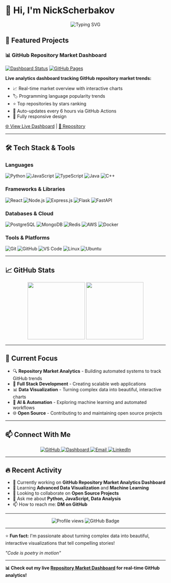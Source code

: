 # 👋 Hi, I'm NickScherbakov

<div align="center">
  <img src="https://readme-typing-svg.herokuapp.com?font=Fira+Code&size=32&duration=2800&pause=2000&color=A855F7&center=true&vCenter=true&width=940&lines=Welcome+to+my+GitHub+Profile!;Full+Stack+Developer;Open+Source+Enthusiast;Tech+Explorer+%26+Innovator" alt="Typing SVG" />
</div>

## 🚀 Featured Projects

### 📊 GitHub Repository Market Dashboard
[![Dashboard Status](https://img.shields.io/badge/Dashboard-Live-brightgreen?style=for-the-badge&logo=github)](https://NickScherbakov.github.io/NickScherbakov-dashboard/)
[![GitHub Pages](https://img.shields.io/badge/GitHub-Pages-blue?style=for-the-badge&logo=github)](https://NickScherbakov.github.io/NickScherbakov-dashboard/)

**Live analytics dashboard tracking GitHub repository market trends:**
- 📈 Real-time market overview with interactive charts
- 🏷️ Programming language popularity trends
- ⭐ Top repositories by stars ranking
- 🔄 Auto-updates every 6 hours via GitHub Actions
- 📱 Fully responsive design

[🌐 View Live Dashboard](https://NickScherbakov.github.io/NickScherbakov-dashboard/) | [📂 Repository](https://github.com/NickScherbakov/NickScherbakov-dashboard)

---

## 🛠️ Tech Stack & Tools

### Languages
![Python](https://img.shields.io/badge/Python-3776AB?style=for-the-badge&logo=python&logoColor=white)
![JavaScript](https://img.shields.io/badge/JavaScript-F7DF1E?style=for-the-badge&logo=javascript&logoColor=black)
![TypeScript](https://img.shields.io/badge/TypeScript-007ACC?style=for-the-badge&logo=typescript&logoColor=white)
![Java](https://img.shields.io/badge/Java-ED8B00?style=for-the-badge&logo=openjdk&logoColor=white)
![C++](https://img.shields.io/badge/C%2B%2B-00599C?style=for-the-badge&logo=c%2B%2B&logoColor=white)

### Frameworks & Libraries
![React](https://img.shields.io/badge/React-20232A?style=for-the-badge&logo=react&logoColor=61DAFB)
![Node.js](https://img.shields.io/badge/Node.js-43853D?style=for-the-badge&logo=node.js&logoColor=white)
![Express.js](https://img.shields.io/badge/Express.js-404D59?style=for-the-badge&logo=express&logoColor=white)
![Flask](https://img.shields.io/badge/Flask-000000?style=for-the-badge&logo=flask&logoColor=white)
![FastAPI](https://img.shields.io/badge/FastAPI-009688?style=for-the-badge&logo=fastapi&logoColor=white)

### Databases & Cloud
![PostgreSQL](https://img.shields.io/badge/PostgreSQL-316192?style=for-the-badge&logo=postgresql&logoColor=white)
![MongoDB](https://img.shields.io/badge/MongoDB-4EA94B?style=for-the-badge&logo=mongodb&logoColor=white)
![Redis](https://img.shields.io/badge/Redis-DC382D?style=for-the-badge&logo=redis&logoColor=white)
![AWS](https://img.shields.io/badge/AWS-232F3E?style=for-the-badge&logo=amazon-aws&logoColor=white)
![Docker](https://img.shields.io/badge/Docker-2496ED?style=for-the-badge&logo=docker&logoColor=white)

### Tools & Platforms
![Git](https://img.shields.io/badge/Git-F05032?style=for-the-badge&logo=git&logoColor=white)
![GitHub](https://img.shields.io/badge/GitHub-100000?style=for-the-badge&logo=github&logoColor=white)
![VS Code](https://img.shields.io/badge/VS_Code-0078D4?style=for-the-badge&logo=visual%20studio%20code&logoColor=white)
![Linux](https://img.shields.io/badge/Linux-FCC624?style=for-the-badge&logo=linux&logoColor=black)
![Ubuntu](https://img.shields.io/badge/Ubuntu-E95420?style=for-the-badge&logo=ubuntu&logoColor=white)

---

## 📈 GitHub Stats

<div align="center">
  <img height="180em" src="https://github-readme-stats.vercel.app/api?username=NickScherbakov&show_icons=true&theme=tokyonight&include_all_commits=true&count_private=true"/>
  <img height="180em" src="https://github-readme-stats.vercel.app/api/top-langs/?username=NickScherbakov&layout=compact&theme=tokyonight"/>
</div>

---

## 🎯 Current Focus

- 🔍 **Repository Market Analytics** - Building automated systems to track GitHub trends
- 🚀 **Full Stack Development** - Creating scalable web applications
- 📊 **Data Visualization** - Turning complex data into beautiful, interactive charts
- 🤖 **AI & Automation** - Exploring machine learning and automated workflows
- 🌐 **Open Source** - Contributing to and maintaining open source projects

---

## 📫 Connect With Me

<div align="center">
  <a href="https://github.com/NickScherbakov">
    <img src="https://img.shields.io/badge/GitHub-100000?style=for-the-badge&logo=github&logoColor=white" alt="GitHub"/>
  </a>
  <a href="https://NickScherbakov.github.io/NickScherbakov-dashboard/">
    <img src="https://img.shields.io/badge/Dashboard-FF6B6B?style=for-the-badge&logo=github&logoColor=white" alt="Dashboard"/>
  </a>
  <a href="mailto:your.email@example.com">
    <img src="https://img.shields.io/badge/Email-D14836?style=for-the-badge&logo=gmail&logoColor=white" alt="Email"/>
  </a>
  <a href="https://linkedin.com/in/nickscherbakov">
    <img src="https://img.shields.io/badge/LinkedIn-0077B5?style=for-the-badge&logo=linkedin&logoColor=white" alt="LinkedIn"/>
  </a>
</div>

---

## 🔥 Recent Activity

<!--START_SECTION:activity-->
- 🔭 Currently working on **GitHub Repository Market Analytics Dashboard**
- 🌱 Learning **Advanced Data Visualization** and **Machine Learning**
- 👯 Looking to collaborate on **Open Source Projects**
- 💬 Ask me about **Python, JavaScript, Data Analysis**
- 📫 How to reach me: **DM on GitHub**
<!--END_SECTION:activity-->

---

<div align="center">
  <img src="https://komarev.com/ghpvc/?username=NickScherbakov&label=Profile%20views&color=0e75b6&style=flat" alt="Profile views" />
  <img src="https://img.shields.io/github/followers/NickScherbakov?label=Followers&style=social" alt="GitHub Badge">
</div>

---

⭐ **Fun fact:** I'm passionate about turning complex data into beautiful, interactive visualizations that tell compelling stories!

*"Code is poetry in motion"*

---

**📊 Check out my live [Repository Market Dashboard](https://NickScherbakov.github.io/NickScherbakov-dashboard/) for real-time GitHub analytics!**
